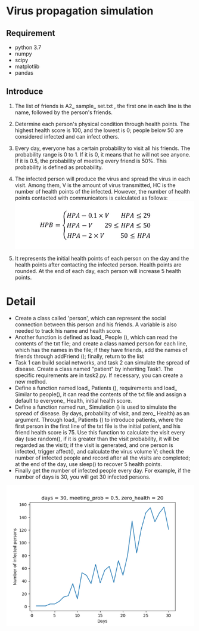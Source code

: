 # Virus propagation simulation

##  Requirement
- python 3.7
- numpy
- scipy
- matplotlib
- pandas

## Introduce

1. The list of friends is A2_ sample_ set.txt  , the first one in each line is the name, followed by the person's friends.
3. Determine each person's physical condition through health points. The highest health score is 100, and the lowest is 0; people below 50 are considered infected and can infect others.
4. Every day, everyone has a certain probability to visit all his friends. The probability range is 0 to 1. If it is 0, it means that he will not see anyone. If it is 0.5, the probability of meeting every friend is 50%. This probability is defined as probability.
5. The infected person will produce the virus and spread the virus in each visit. Among them, V is the amount of virus transmitted, HC is the number of health points of the infected. However, the number of health points contacted with communicators is calculated as follows:
![image](2.png)

6. It represents the initial health points of each person on the day and the health points after contacting the infected person. Health points are rounded.
At the end of each day, each person will increase 5 health points.

# Detail

- Create a class called 'person', which can represent the social connection between this person and his friends. A variable is also needed to track his name and health score.
- Another function is defined as load_ People (), which can read the contents of the txt file; and create a class named person for each line, which has the names in the file; if they have friends, add the names of friends through addFriend (); finally, return to the list
- Task 1 can build social networks, and task 2 can simulate the spread of disease. Create a class named "patient" by inheriting Task1. The specific requirements are in task2.py. If necessary, you can create a new method.
- Define a function named load_ Patients (), requirements and load_ Similar to people(), it can read the contents of the txt file and assign a default to everyone_ Health, initial health score.
- Define a function named run_ Simulation () is used to simulate the spread of disease. By days, probability of visit, and zero_ Health) as an argument. Through load_ Patients () to introduce patients, where the first person in the first line of the txt file is the initial patient, and his friend health score is 75. Use this function to calculate the visit every day (use random(), if it is greater than the visit probability, it will be regarded as the visit); if the visit is generated, and one person is infected, trigger affect(), and calculate the virus volume V; check the number of infected people and record after all the visits are completed; at the end of the day, use sleep() to recover 5 health points.
- Finally get the number of infected people every day. For example, if the number of days is 30, you will get 30 infected persons.

![image](1.png)